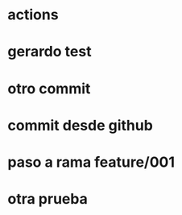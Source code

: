 # actions
# gerardo test
# otro commit
# commit desde github
# paso a rama feature/001 
# otra prueba
